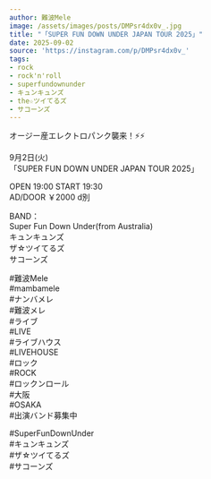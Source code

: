 ```yaml
---
author: 難波Mele
image: /assets/images/posts/DMPsr4dx0v_.jpg
title: "「SUPER FUN DOWN UNDER JAPAN TOUR 2025」"
date: 2025-09-02
source: 'https://instagram.com/p/DMPsr4dx0v_'
tags:
- rock
- rock'n'roll
- superfundownunder
- キュンキュンズ
- the☆ツイてるズ
- サコーンズ
---
```

オージー産エレクトロパンク襲来！⚡️⚡️

9月2日(火) <br>
「SUPER FUN DOWN UNDER JAPAN TOUR 2025」

OPEN 19:00 START 19:30<br>
AD/DOOR ￥2000 d別

BAND：<br>
Super Fun Down Under(from Australia)<br>
キュンキュンズ<br>
ザ☆ツイてるズ<br>
サコーンズ

#難波Mele<br>
#mambamele<br>
#ナンバメレ<br>
#難波メレ<br>
#ライブ<br>
#LIVE<br>
#ライブハウス<br>
#LIVEHOUSE<br>
#ロック<br>
#ROCK<br>
#ロックンロール<br>
#大阪<br>
#OSAKA<br>
#出演バンド募集中

#SuperFunDownUnder<br>
#キュンキュンズ<br>
#ザ☆ツイてるズ<br>
#サコーンズ